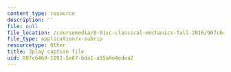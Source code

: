 ```yaml
---
content_type: resource
description: ''
file: null
file_location: /coursemedia/8-01sc-classical-mechanics-fall-2016/907c646910925e87bda1a95a9e4edea2_emrHcqEvXpw.vtt
file_type: application/x-subrip
resourcetype: Other
title: 3play caption file
uid: 907c6469-1092-5e87-bda1-a95a9e4edea2
---
```

